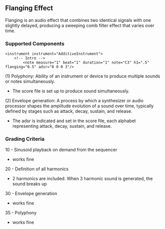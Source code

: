 ## Flanging Effect

Flanging is an audio effect that combines two identical signals with one slightly delayed, producing a sweeping comb filter effect that varies over time.

### Supported Components
	<instrument instrument="AdditiveInstrument">
		<!-- Intro -->
			<note measure="1" beat="1" duration="1" note="C3" h1=".5" flanging="0.5" adsr="0 0 0 3"/>

(1) Polyphony: Ability of an instrument or device to produce multiple sounds or notes simultaneously.

- The score file is set up to produce sound simultaneously.

(2) Envelope generation: A process by which a synthesizer or audio processor shapes the amplitude evolution of a sound over time, typically defined by stages such as attack, decay, sustain, and release.

- The adsr is indicated and set in the score file, each alphabet representing attack, decay, sustain, and release.

### Grading Criteria
10 - Sinusoid playback on demand from the sequencer

- works fine

20 - Definition of all harmonics

- 2 harmonics are included. When 3 harmonic sound is generated, the sound breaks up

30 - Envelope generation

- works fine

35 - Polyphony

- works fine
